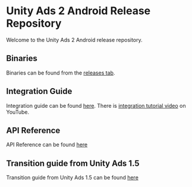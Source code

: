 # Unity Ads 2 Android Release Repository

Welcome to the Unity Ads 2 Android release repository.

## Binaries

Binaries can be found from the [releases tab](https://github.com/Unity-Technologies/unity-ads-android/releases).

## Integration Guide

Integration guide can be found [here](https://github.com/Unity-Technologies/unity-ads-android/wiki/sdk_android_integration_guide). There is [integration tutorial video](https://www.youtube.com/watch?v=MNdJ0KWlYPw) on YouTube.

## API Reference

API Reference can be found [here](https://github.com/Unity-Technologies/unity-ads-android/wiki/sdk_android_api_reference)

## Transition guide from Unity Ads 1.5

Transition guide from Unity Ads 1.5 can be found [here](https://github.com/Unity-Technologies/unity-ads-android/wiki/sdk_android_transition_guide)
